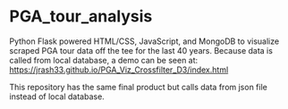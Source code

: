 # PGA_tour_analysis

Python Flask powered HTML/CSS, JavaScript, and MongoDB to visualize scraped PGA tour data off the tee for the last 40 years. Because data is called from local database, a demo can be seen at: https://jrash33.github.io/PGA_Viz_Crossfilter_D3/index.html

This repository has the same final product but calls data from json file instead of local database.
